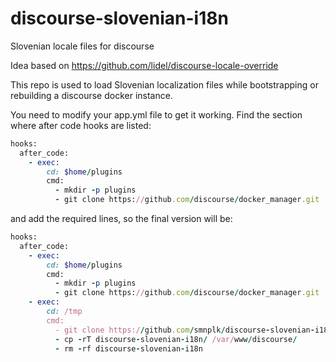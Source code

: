 discourse-slovenian-i18n
======================

Slovenian  locale files for discourse

Idea based on https://github.com/lidel/discourse-locale-override 

This repo is used to load Slovenian localization files while bootstrapping or rebuilding a discourse docker instance.

You need to modify your app.yml file to get it working. Find the section where after code hooks are listed:

```ruby
hooks:
  after_code:
    - exec:
        cd: $home/plugins
        cmd:
          - mkdir -p plugins
          - git clone https://github.com/discourse/docker_manager.git
```

and add the required lines, so the final version will be:

```ruby
hooks:
  after_code:
    - exec:
        cd: $home/plugins
        cmd:
          - mkdir -p plugins
          - git clone https://github.com/discourse/docker_manager.git
    - exec:
        cd: /tmp
        cmd:
          - git clone https://github.com/smnplk/discourse-slovenian-i18n
          - cp -rT discourse-slovenian-i18n/ /var/www/discourse/
          - rm -rf discourse-slovenian-i18n
```

